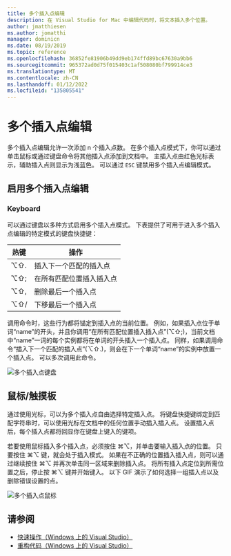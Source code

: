 ```yaml
---
title: 多个插入点编辑
description: 在 Visual Studio for Mac 中编辑代码时，将文本插入多个位置。
author: jmatthiesen
ms.author: jomatthi
manager: dominicn
ms.date: 08/19/2019
ms.topic: reference
ms.openlocfilehash: 36852fe81906b49dd9eb174ffd89bc67630a9bb6
ms.sourcegitcommit: 965372ad0d75f015403c1af508080bf799914ce3
ms.translationtype: MT
ms.contentlocale: zh-CN
ms.lasthandoff: 01/12/2022
ms.locfileid: "135805541"
---
```

# <a name="multi-caret-editing"></a>多个插入点编辑

多个插入点编辑允许一次添加 n 个插入点数。 在多个插入点模式下，你可以通过单击鼠标或通过键盘命令将其他插入点添加到文档中。 主插入点由红色光标表示，辅助插入点则显示为浅蓝色。 可以通过 `ESC` 键禁用多个插入点编辑模式。

## <a name="enabling-multi-caret-editing"></a>启用多个插入点编辑

### <a name="keyboard"></a>Keyboard

可以通过键盘以多种方式启用多个插入点模式。 下表提供了可用于进入多个插入点编辑的特定模式的键盘快捷键：

| 热键  | 操作                        | 
|---------| ------------------------------|
|  ⌥⇧.   | 插入下一个匹配的插入点    | 
|  ⌥⇧;   | 在所有匹配位置插入插入点 | 
|  ⌥⇧,   | 删除最后一个插入点             | 
|  ⌥⇧/   | 下移最后一个插入点          | 

调用命令时，这些行为都将锚定到插入点的当前位置。 例如，如果插入点位于单词“name”的开头，并且你调用“在所有匹配位置插入插入点”(⌥⇧;)，当前文档中“name”一词的每个实例都将在单词的开头插入一个插入点。 同样，如果调用命令“插入下一个匹配的插入点”(⌥⇧.)，则会在下一个单词“name”的实例中放置一个插入点。 可以多次调用此命令。

![多个插入点键盘](media/multi-caret-keyboard.gif)

## <a name="mousetouchpad"></a>鼠标/触摸板

通过使用光标，可以为多个插入点自由选择特定插入点。 将键盘快捷键绑定到匹配字符串时，可以使用光标在文档中的任何位置手动插入插入点。 设置插入点后，每个插入点都将回显你在键盘上键入的键项。

若要使用鼠标插入多个插入点，必须按住 ⌘⌥，并单击要输入插入点的位置。 只要按住 ⌘⌥ 键，就会处于插入模式。 如果在不正确的位置插入插入点，则可以通过继续按住 ⌘⌥ 并再次单击同一区域来删除插入点。 将所有插入点定位到所需位置之后，停止按 ⌘⌥ 键并开始键入。 以下 GIF 演示了如何选择一组插入点以及删除错误设置的点。

![多个插入点鼠标](media/multi-caret-mouse.gif)

## <a name="see-also"></a>请参阅

- [快速操作（Windows 上的 Visual Studio）](/visualstudio/ide/quick-actions)
- [重构代码（Windows 上的 Visual Studio）](/visualstudio/ide/refactoring-in-visual-studio)

